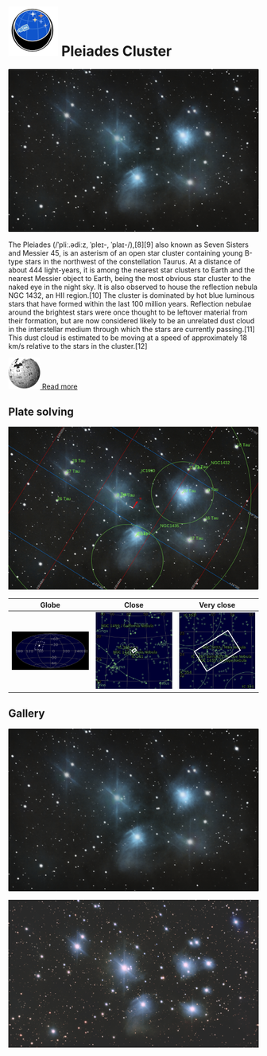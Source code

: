 # ![](..//Imaging//Common/pyl-tiny.png) Pleiades Cluster
![](..//Imaging//HD/Pleiades_Cluster+00+co.jpg)

The Pleiades (/ˈpliː.ədiːz, ˈpleɪ-, ˈplaɪ-/),[8][9] also known as Seven Sisters and Messier 45, is an asterism of an open star cluster containing young B-type stars in the northwest of the constellation Taurus. At a distance of about 444 light-years, it is among the nearest star clusters to Earth and the nearest Messier object to Earth, being the most obvious star cluster to the naked eye in the night sky. It is also observed to house the reflection nebula NGC 1432, an HII region.[10] The cluster is dominated by hot blue luminous stars that have formed within the last 100 million years. Reflection nebulae around the brightest stars were once thought to be leftover material from their formation, but are now considered likely to be an unrelated dust cloud in the interstellar medium through which the stars are currently passing.[11] This dust cloud is estimated to be moving at a speed of approximately 18 km/s relative to the stars in the cluster.[12]

[![](..//Imaging//Common/Wikipedia.png) Read more](https://en.wikipedia.org/wiki/Pleiades)
## Plate solving 


![IMG](..//Imaging//HD/Pleiades_Cluster_Annotated.jpg)


| Globe | Close | Very close |
| ----- | ----- | ----- |
|![IMG](..//Imaging//HD/Pleiades_Cluster_Globe.jpg) |![IMG](..//Imaging//HD/Pleiades_Cluster_Close.jpg) |![IMG](..//Imaging//HD/Pleiades_Cluster_Closer.jpg) |

## Gallery
![IMG](..//Imaging//HD/Pleiades_Cluster+00+co.jpg) 

![IMG](..//Imaging//HD/Pleiades_Cluster+01+co.jpg) 

